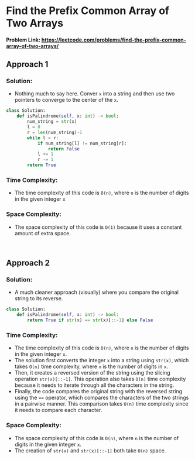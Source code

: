 # Find the Prefix Common Array of Two Arrays

#### Problem Link: https://leetcode.com/problems/find-the-prefix-common-array-of-two-arrays/  


## Approach 1

### Solution:
* Nothing much to say here. Conver `x` into a string and then use two pointers to converge to the center of the `x`.

```py
class Solution:
    def isPalindrome(self, x: int) -> bool:
        num_string = str(x)
        l = 0
        r = len(num_string)-1
        while l < r:
            if num_string[l] != num_string[r]:
                return False
            l += 1
            r -= 1
        return True
```

### Time Complexity:
* The time complexity of this code is `O(n)`, where `n` is the number of digits in the given integer `x`

### Space Complexity:
* The space complexity of this code is `O(1)` because it uses a constant amount of extra space. 
<br>

## Approach 2

### Solution:
* A much cleaner approach (visually) where you compare the original string to its reverse.

```py
class Solution:
    def isPalindrome(self, x: int) -> bool:
        return True if str(x) == str(x)[::-1] else False
```

### Time Complexity:
* The time complexity of this code is `O(n)`, where `n` is the number of digits in the given integer `x`.
* The solution first converts the integer `x` into a string using `str(x)`, which takes `O(n)` time complexity, where `n` is the number of digits in `x`.
* Then, it creates a reversed version of the string using the slicing operation `str(x)[::-1]`. This operation also takes `O(n)` time complexity because it needs to iterate through all the characters in the string.
* Finally, the code compares the original string with the reversed string using the `==` operator, which compares the characters of the two strings in a pairwise manner. This comparison takes `O(n)` time complexity since it needs to compare each character.

### Space Complexity:
* The space complexity of this code is `O(n)`, where `n` is the number of digits in the given integer `x`.
* The creation of `str(x)` and `str(x)[::-1]` both take `O(n)` space.



